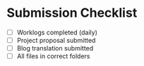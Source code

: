 # Submission Checklist

- [ ] Worklogs completed (daily)
- [ ] Project proposal submitted
- [ ] Blog translation submitted
- [ ] All files in correct folders